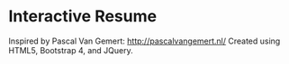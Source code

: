 # Interactive Resume
Inspired by Pascal Van Gemert: http://pascalvangemert.nl/ 
Created using HTML5, Bootstrap 4, and JQuery.
